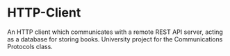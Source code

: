 # HTTP-Client

An HTTP client which communicates with a remote REST API server, acting as a database for storing books.
University project for the Communications Protocols class.
